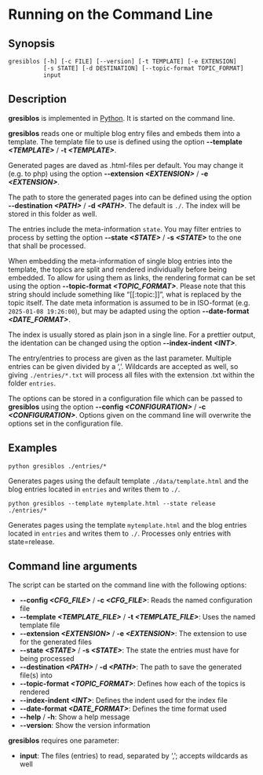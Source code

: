 # Running on the Command Line

## Synopsis

```shell
gresiblos [-h] [-c FILE] [--version] [-t TEMPLATE] [-e EXTENSION]
          [-s STATE] [-d DESTINATION] [--topic-format TOPIC_FORMAT]
          input

```

## Description

__gresiblos__ is implemented in [Python](https://www.python.org/). It is started on the command line.

__gresiblos__ reads one or multiple blog entry files and embeds them into a template. The template file to use is defined using the option **--template *&lt;TEMPLATE&gt;*** / **-t *&lt;TEMPLATE&gt;***.

Generated pages are daved as .html-files per default. You may change it (e.g. to php) using the option **--extension *&lt;EXTENSION&gt;*** / **-e *&lt;EXTENSION&gt;***.

The path to store the generated pages into can be defined using the option **--destination *&lt;PATH&gt;*** / **-d *&lt;PATH&gt;***. The default is ```./```. The index will be stored in this folder as well.

The entries include the meta-information ```state```. You may filter entries to process by setting the option **--state *&lt;STATE&gt;*** / **-s *&lt;STATE&gt;*** to the one that shall be processed.

When embedding the meta-information of single blog entries into the template, the topics are split and rendered individually before being embedded. To allow for using them as links, the rendering format can be set using the option **--topic-format *&lt;TOPIC_FORMAT&gt;***. Please note that this string should include something like &#8220;\[\[:topic:\]\]&#8221;, what is replaced by the topic itself. The date meta information is assumed to be in ISO-format (e.g. ```2025-01-08 19:26:00```), but may be adapted using the option __--date-format *&lt;DATE_FORMAT&gt;*__.

The index is usually stored as plain json in a single line. For a prettier output, the identation can be changed using the option **--index-indent *&lt;INT&gt;***.

The entry/entries to process are given as the last parameter. Multiple entries can be given divided by a &#8216;,&#8217;. Wildcards are accepted as well, so giving ```./entries/*.txt``` will process all files with the extension .txt within the folder ```entries```.

The options can be stored in a configuration file which can be passed to __gresiblos__ using the option **--config *&lt;CONFIGURATION&gt;*** / **-c *&lt;CONFIGURATION&gt;***. Options given on the command line will overwrite the options set in the configuration file.


## Examples

```shell
python gresiblos ./entries/*
```

Generates pages using the default template ```./data/template.html``` and the blog entries located in ```entries``` and writes them to ```./```.

```shell
python gresiblos --template mytemplate.html --state release ./entries/*
```

Generates pages using the template ```mytemplate.html``` and the blog entries located in ```entries``` and writes them to ```./```. Processes only entries with state=release.


## Command line arguments

The script can be started on the command line with the following options:

* **--config *&lt;CFG_FILE&gt;*** / **-c *&lt;CFG_FILE&gt;***: Reads the named configuration file
* **--template *&lt;TEMPLATE_FILE&gt;*** / **-t *&lt;TEMPLATE_FILE&gt;***: Uses the named template file
* **--extension *&lt;EXTENSION&gt;*** / **-e *&lt;EXTENSION&gt;***: The extension to use for the generated files
* **--state *&lt;STATE&gt;*** / **-s *&lt;STATE&gt;***: The state the entries must have for being processed
* **--destination *&lt;PATH&gt;*** / **-d *&lt;PATH&gt;***: The path to save the generated file(s) into
* **--topic-format *&lt;TOPIC_FORMAT&gt;***: Defines how each of the topics is rendered
* **--index-indent *&lt;INT&gt;***: Defines the indent used for the index file
* **--date-format *&lt;DATE_FORMAT&gt;***: Defines the time format used
* **--help** / **-h**: Show a help message
* **--version**: Show the version information

__gresiblos__ requires one parameter:

* **input**: The files (entries) to read, separated by &#8216;,&#8217;; accepts wildcards as well

